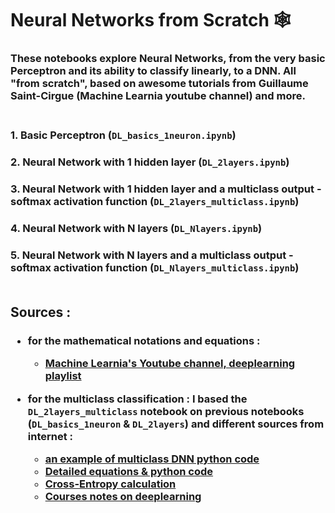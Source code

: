 # **Neural Networks from Scratch** 🕸️
### These notebooks explore Neural Networks, from the very basic Perceptron and its ability to classify linearly, to a DNN. All "from scratch", based on awesome tutorials from Guillaume Saint-Cirgue (Machine Learnia youtube channel) and more.<br></br>

### 1. Basic Perceptron (`DL_basics_1neuron.ipynb`)
### 2. Neural Network with 1 hidden layer (`DL_2layers.ipynb`)
### 3. Neural Network with 1 hidden layer and a multiclass output - softmax activation function (`DL_2layers_multiclass.ipynb`)
### 4. Neural Network with N layers (`DL_Nlayers.ipynb`)
### 5. Neural Network with N layers and a multiclass output - softmax activation function (`DL_Nlayers_multiclass.ipynb`)<br></br>
## **Sources** :
<h3>

- for the mathematical notations and equations :
  - [Machine Learnia's Youtube channel, deeplearning playlist](https://www.youtube.com/watch?v=XUFLq6dKQok&list=PLO_fdPEVlfKoanjvTJbIbd9V5d9Pzp8Rw)

- for the multiclass classification :
  I based the `DL_2layers_multiclass` notebook on previous notebooks (`DL_basics_1neuron` & `DL_2layers`) and different sources from internet :
    - [an example of multiclass DNN python code](https://stackabuse.com/creating-a-neural-network-from-scratch-in-python-multi-class-classification/)
    - [Detailed equations & python code](http://kkms.org/index.php/kjm/article/view/1275/673)
    - [Cross-Entropy calculation](https://stats.stackexchange.com/questions/378274/how-to-construct-a-cross-entropy-loss-for-general-regression-targets)
    - [Courses notes on deeplearning](https://physique.cmaisonneuve.qc.ca/svezina/mat/note_mat/MAT_Chap%206.2.pdf)

</h3>
